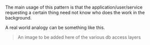 The main usage of this pattern is that the application/user/service requesting
a certain thing need not know who does the work in the background.

A real world analogy can be something like this. 

> An image to be added here of the various db access layers